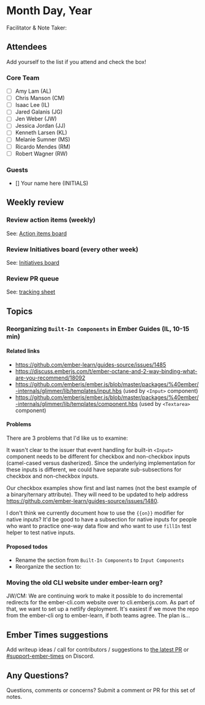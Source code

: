 # Month Day, Year

Facilitator & Note Taker: 

## Attendees

Add yourself to the list if you attend and check the box!

### Core Team
- [ ] Amy Lam (AL)
- [ ] Chris Manson (CM)
- [ ] Isaac Lee (IL)
- [ ] Jared Galanis (JG)
- [ ] Jen Weber (JW)
- [ ] Jessica Jordan (JJ)
- [ ] Kenneth Larsen (KL)
- [ ] Melanie Sumner (MS)
- [ ] Ricardo Mendes (RM)
- [ ] Robert Wagner (RW)

### Guests
- [] Your name here (INITIALS)

## Weekly review

### Review action items (weekly)
See: [Action items board](https://github.com/orgs/ember-learn/projects/47)

### Review Initiatives board (every other week)
See: [Initiatives board](https://github.com/orgs/ember-learn/projects/19)

### Review PR queue
See: [tracking sheet](https://docs.google.com/spreadsheets/d/1sPyN9z9wZMpTNwqCfa6R9QSPZkIW4iQd-H4gZC7ILLk/edit#gid=2035777454)

## Topics

<!-- If you would like to add a topic to the agenda please add a suggestion to the PR using the following format: -->
<!-- ### Your topic (INITIALS, expected duration in minutes) -->
<!-- replace with topic -->
### Reorganizing `Built-In Components` in Ember Guides (IL, 10-15 min)

#### Related links

- https://github.com/ember-learn/guides-source/issues/1485
- https://discuss.emberjs.com/t/ember-octane-and-2-way-binding-what-are-you-recommend/18092
- https://github.com/emberjs/ember.js/blob/master/packages/%40ember/-internals/glimmer/lib/templates/input.hbs (used by `<Input>` component)
- https://github.com/emberjs/ember.js/blob/master/packages/%40ember/-internals/glimmer/lib/templates/component.hbs (used by `<Textarea>` component)

#### Problems

There are 3 problems that I'd like us to examine:

It wasn't clear to the issuer that event handling for built-in `<Input>` component needs to be different for checkbox and non-checkbox inputs (camel-cased versus dasherized). Since the underlying implementation for these inputs is different, we could have separate sub-subsections for checkbox and non-checkbox inputs.

Our checkbox examples show first and last names (not the best example of a binary/ternary attribute). They will need to be updated to help address https://github.com/ember-learn/guides-source/issues/1480.

I don't think we currently document how to use the `{{on}}` modifier for native inputs? It'd be good to have a subsection for native inputs for people who want to practice one-way data flow and who want to use `fillIn` test helper to test native inputs.

#### Proposed todos

- Rename the section from `Built-In Components` to `Input Components`
- Reorganize the section to:

### Moving the old CLI website under ember-learn org?

JW/CM: We are continuing work to make it possible to do incremental redirects for the ember-cli.com website over to cli.emberjs.com. As part of that, we want to set up a netlify deployment. It's easiest if we move the repo from the ember-cli org to ember-learn, if both teams agree. The plan is...

## Ember Times suggestions
Add writeup ideas / call for contributors / suggestions to [the latest PR](https://github.com/ember-learn/ember-blog/pulls?q=is%3Aopen+is%3Apr+label%3A%22%F0%9F%97%9E+embertimes%22%20or%20#support-ember-times) or [#support-ember-times](https://discordapp.com/channels/480462759797063690/485450546887786506) on Discord.

## Any Questions?
Questions, comments or concerns? Submit a comment or PR for this set of notes.
